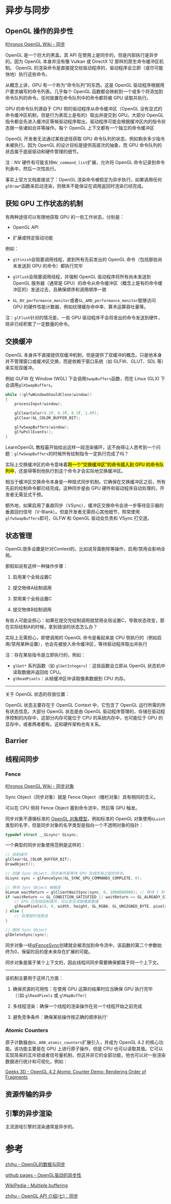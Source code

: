 # 异步与同步

## OpenGL 操作的异步性

[Khronos OpenGL Wiki - 同步](https://www.khronos.org/opengl/wiki/Synchronization)

OpenGL 是一个巨大的黑盒。其 API 在使用上是同步的，但是内部执行是异步的。因为 OpenGL 本身并没有像 Vulkan 或 DirectX 12 那样的原生命令缓冲区机制。 OpenGL 的渲染命令是直接提交给驱动程序的，驱动程序会立即（或尽可能快地）执行这些命令。

从概念上讲，GPU 有一个称为“命令队列”的东西。这是 OpenGL 驱动程序根据用户要求编写的命令列表。几乎每个 OpenGL 函数都会映射到一个或多个将添加到命令队列的命令。任何放置在命令队​​列中的命令都将被 GPU 读取并执行。

GPU 的命令队列源自于 CPU 侧的驱动程序从命令缓冲区（OpenGL 没有显式的命令缓冲区机制，但是行为表现上是有的）取出并提交到 GPU。大部分 OpenGL 指令都会先进入缓冲区等候驱动程序取出，驱动程序可能会根据缓冲区内的指令状态做一些诸如合并等操作。每个 OpenGL 上下文都有一个独立的命令缓冲区

OpenGL 开发者无法通过某些途径获取 GPU 命令队列的状态，例如剩余多少指令未被执行。因为 OpenGL 的设计目标是提供高层次的抽象，而 GPU 命令队列的状态属于底层驱动和硬件管理的细节。

注：NV 硬件有可能支持`NV_command_list`扩展，允许将 OpenGL 命令记录到命令列表中，然后一次性执行。

事实上官方文档直接说了：OpenGL 渲染命令被假定为异步执行。如果调用任何`glDraw*`函数来启动渲染，则根本不能保证在调用返回时渲染已经完成。

## 获知 GPU 工作状态的机制

有两种途径可以有限地获取 GPU 的一些工作状态，分别是：

- OpenGL API

- 扩展或特定驱动功能

例如：

- `glFinish`会阻塞调用线程，直到所有先前发出的 OpenGL 命令（包括那些尚未发送到 GPU 的命令）都执行完毕

- `glFlush`会阻塞调用线程，并强制 OpenGL 驱动程序将所有尚未发送到 OpenGL 服务器（通常是 GPU）的命令从命令缓冲区（概念上是有的命令缓冲区的）发送过去，且确保顺序和调用顺序一致

- `GL_NV_performance_monitor`或者`GL_AMD_performance_monitor`能够访问 GPU 的硬件性能计数器，例如纹理缓存命中率、算术运算吞吐量等。

注：`glFlush`针对的情况是，一些 GPU 驱动程序不会将发出的命令发送到硬件，除非已经积累了一定数量的命令。

## 交换缓冲

OpenGL 本身并不直接提供双缓冲机制，但是提供了双缓冲的概念。只是他本身并不管理窗口或缓冲区交换，而是依赖于窗口系统（如 GLFW、GLUT、SDL 等）来实现双缓冲。

例如 GLFW 在 Window (WGL) 下会调用`SwapBuffers`函数，而在 Linux (GLX) 下会调用`glXSwapBuffers`。

```cpp
while (!glfwWindowShouldClose(window))
{
    processInput(window);

    glClearColor(0.2f, 0.3f, 0.3f, 1.0f);
    glClear(GL_COLOR_BUFFER_BIT);

    glfwSwapBuffers(window);
    glfwPollEvents();
}
```

LearnOpenGL 教程最开始给出这样一段渲染循环，这不由得让人思考到一个问题：`glfwSwapBuffers`的时候所有绘制指令一定执行完成了吗？

实际上交换缓冲区的命令意味着<mark>将一个“交换缓冲区”的命令插入到 GPU 的命令队列中</mark>，还是得等到他执行到这个命令才会实际地交换缓冲区。

相当于缓冲区交换命令本身是一种隐式同步机制。它确保在交换缓冲区之前，所有先前的绘制命令都已经完成。这种同步是由 GPU 硬件和驱动程序自动处理的，开发者无需显式干预。

额外地，如果启用了垂直同步（VSync），缓冲区交换命令会进一步等待显示器的垂直回扫信号（V-Blank）。但是开发者无需担心其他细节，照常使用`glfwSwapBuffers`即可，GLFW 和 OpenGL 驱动会负责和 VSync 打交道。

## 状态管理

OpenGL很多设置是针对Context的，比如说背面剔除等操作，启用/禁用会影响全局。

那假如说有这样一种操作步骤：

1. 启用某个全局设置C

2. 提交物体A绘制调用

3. 禁用某个全局设置C

4. 提交物体B绘制调用

有些人可能会担心：如果在提交完绘制调用就禁用全局设置C，导致状态改变，那在实际绘制A的时候，拿到错误的状态怎么办？

实际上无需担心，即使调用的 OpenGL 命令是看起来是 CPU 侧执行的（例如启用/禁用某种设置），也会先被放入命令缓冲区，等待驱动程序取出并执行

注：存在某些指令是立即执行的，例如：

- `glGet*` 系列函数（如 `glGetIntegerv`）：这些函数会立即从 OpenGL 状态机中读取数据并返回给 CPU。
- `glReadPixels`：从帧缓冲区中读取像素数据到 CPU 内存。

---

关于 OpenGL 状态的存放位置：

OpenGL 状态主要存在于 OpenGL Context 中，它包含了 OpenGL 运行所需的所有状态信息。大部分 OpenGL 状态是由 OpenGL 驱动程序管理的，存储在驱动程序控制的内存中，这部分内存可能位于 CPU 的系统内存中，也可能位于 GPU 的显存中，或者两者都有。这和硬件架构也有关系。

## Barrier

## 线程间同步

### Fence

[Khronos OpenGL Wiki - 同步对象](https://www.khronos.org/opengl/wiki/Sync_Object)

Sync Object（同步对象）就是 Fence Object（栅栏对象）具有相同的含义。

可以在 CPU 侧将 Fence Object 塞到命令流中，然后等 GPU 触发。

同步对象不遵循标准的 [OpenGL 对象模型](https://www.khronos.org/opengl/wiki/OpenGL_Object)，例如标准的 OpenGL 对象使用`GLuint`类型的名字，但是同步对象的名字类型是指向一个不透明对象的指针：

```cpp
typedef struct __GLsync* GLsync;
```

一个典型的同步对象使用范例是这样的：

```cpp
// 绘制操作
glClear(GL_COLOR_BUFFER_BIT);
DrawObject();

// 创建 Sync Object，同步条件是等待 GPU 完成所有之前的命令。
GLsync sync = glFenceSync(GL_SYNC_GPU_COMMANDS_COMPLETE, 0);

// 等待 Sync Object 被触发
GLenum waitReturn = glClientWaitSync(sync, 0, 1000000000); // 等待 1 秒
if (waitReturn == GL_CONDITION_SATISFIED || waitReturn == GL_ALREADY_SIGNALED) {
    // GPU 已完成绘制操作，可以安全读取像素数据
    glReadPixels(0, 0, width, height, GL_RGBA, GL_UNSIGNED_BYTE, pixels);
} else {
    // 处理超时或错误
}

// 删除 Sync Object
glDeleteSync(sync);
```

同步对象一经[glFenceSync](https://www.khronos.org/opengl/wiki/GLAPI/glFenceSync "GLAPI/glFenceSync")创建就会被添加到命令流中，该函数的第二个参数始终为0，保留的目的是未来存在扩展的可能。

同步对象是属于某个上下文的，因此线程间同步需要确保都属于同一个上下文。

---

该机制主要用于这样几方面：

1. 确保资源的可用性：在使用 GPU 运算的结果时应当确保 GPU 执行完毕（（如 `glReadPixels` 或 `glMapBuffer`）

2. 多线程渲染：确保一个线程的渲染操作在另一个线程开始之前完成

3. 避免竞争条件：确保某些操作按正确的顺序执行‘

### Atomic Counters

原子计数器由`GL_ARB_atomic_counters`扩展引入，并成为 OpenGL 4.2 的核心功能。该功能主要是在 GPU 上进行原子操作，但是 CPU 也可以读取其值。它可以实现简易的互斥锁或者信号量机制，但这并非它的全部功能，他也可以对一些渲染数据进行统计和可视化，例如：

[Geeks 3D - OpenGL 4.2 Atomic Counter Demo: Rendering Order of Fragments](https://www.geeks3d.com/20120309/opengl-4-2-atomic-counter-demo-rendering-order-of-fragments/)

## 资源传输的异步

## 引擎的异步渲染

主流游戏引擎的渲染通常是异步的。

# 参考

[zhihu - OpenGL的数据与同步](https://zhuanlan.zhihu.com/p/543748224)

[github pages - OpenGL驱动的异步性](https://rasterer.github.io/2014/10/OpenGL%E9%A9%B1%E5%8A%A8%E7%9A%84%E5%BC%82%E6%AD%A5%E6%80%A7/)

[WikiPedia - Multiple buffering](https://en.wikipedia.org/wiki/Multiple_buffering)

[zhihu - OpenGL API 介绍(七)：同步](https://zhuanlan.zhihu.com/p/609071975)
